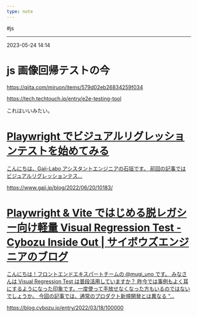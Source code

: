 ```yaml
---
type: note
---
```


#js

---
2023-05-24  14:14

# js 画像回帰テストの今

https://qiita.com/miruon/items/579d02eb26834259f034

https://tech.techtouch.jp/entry/e2e-testing-tool


これはいいみたい。



<div class="rich-link-card-container"><a class="rich-link-card" href="https://www.gaji.jp/blog/2022/06/20/10183/" target="_blank">
	<div class="rich-link-image-container">
		<div class="rich-link-image" style="background-image: url('https://wp.gaji.jp/wp-content/uploads/2022/06/59e0171250e0eb31b4f73784d9d0667b.jpg')">
	</div>
	</div>
	<div class="rich-link-card-text">
		<h1 class="rich-link-card-title">Playwright でビジュアルリグレッションテストを始めてみる</h1>
		<p class="rich-link-card-description">
		こんにちは、Gaji-Labo アシスタントエンジニアの石垣です。 前回の記事ではビジュアルリグレッションテス…
		</p>
		<p class="rich-link-href">
		https://www.gaji.jp/blog/2022/06/20/10183/
		</p>
	</div>
</a></div>


<div class="rich-link-card-container"><a class="rich-link-card" href="https://blog.cybozu.io/entry/2022/03/18/100000" target="_blank">
	<div class="rich-link-image-container">
		<div class="rich-link-image" style="background-image: url('https://hatenablog-parts.com/embed?url=https%3A%2F%2Fblog.cybozu.io%2Fentry%2F2022%2F03%2F18%2F100000')">
	</div>
	</div>
	<div class="rich-link-card-text">
		<h1 class="rich-link-card-title">Playwright & Vite ではじめる脱レガシー向け軽量 Visual Regression Test - Cybozu Inside Out | サイボウズエンジニアのブログ</h1>
		<p class="rich-link-card-description">
		こんにちは！フロントエンドエキスパートチームの @mugi_uno です。 みなさんは Visual Regression Test は普段活用していますか？ 昨今では事例もよく耳にするようになった印象です。一度使って手放せなくなった方もいるのではないでしょうか。 今回の記事では、通常のプロダクト新規開発とは異なる “…
		</p>
		<p class="rich-link-href">
		https://blog.cybozu.io/entry/2022/03/18/100000
		</p>
	</div>
</a></div>


